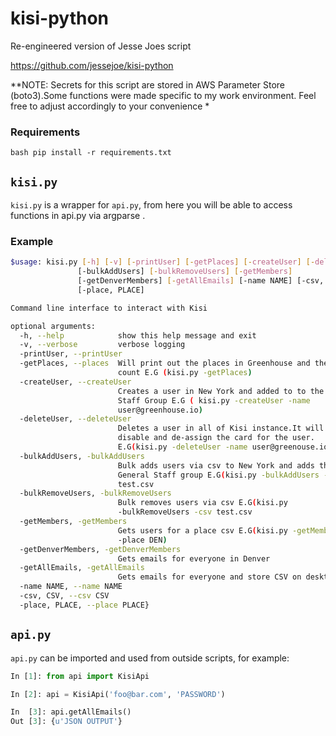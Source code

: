 # kisi-python
Re-engineered version of Jesse Joes script 

https://github.com/jessejoe/kisi-python

**NOTE: Secrets for this script are stored in AWS Parameter Store (boto3).Some functions were made specific to my work environment. Feel free to adjust accordingly to your convenience *

### Requirements
```bash pip install -r requirements.txt```

## `kisi.py`
`kisi.py` is a wrapper for `api.py`, from here you will be able to access functions in api.py via argparse .

### Example
```bash
$usage: kisi.py [-h] [-v] [-printUser] [-getPlaces] [-createUser] [-deleteUser]
               [-bulkAddUsers] [-bulkRemoveUsers] [-getMembers]
               [-getDenverMembers] [-getAllEmails] [-name NAME] [-csv, CSV]
               [-place, PLACE]

Command line interface to interact with Kisi

optional arguments:
  -h, --help            show this help message and exit
  -v, --verbose         verbose logging
  -printUser, --printUser
  -getPlaces, --places  Will print out the places in Greenhouse and the member
                        count E.G (kisi.py -getPlaces)
  -createUser, --createUser
                        Creates a user in New York and added to to the General
                        Staff Group E.G ( kisi.py -createUser -name
                        user@greenhouse.io)
  -deleteUser, --deleteUser
                        Deletes a user in all of Kisi instance.It will also
                        disable and de-assign the card for the user.
                        E.G(kisi.py -deleteUser -name user@greenouse.io)
  -bulkAddUsers, -bulkAddUsers
                        Bulk adds users via csv to New York and adds them to
                        General Staff group E.G(kisi.py -bulkAddUsers -csv
                        test.csv
  -bulkRemoveUsers, -bulkRemoveUsers
                        Bulk removes users via csv E.G(kisi.py
                        -bulkRemoveUsers -csv test.csv
  -getMembers, -getMembers
                        Gets users for a place csv E.G(kisi.py -getMembers
                        -place DEN)
  -getDenverMembers, -getDenverMembers
                        Gets emails for everyone in Denver
  -getAllEmails, -getAllEmails
                        Gets emails for everyone and store CSV on desktop
  -name NAME, --name NAME
  -csv, CSV, --csv CSV
  -place, PLACE, --place PLACE}
```

## `api.py`
`api.py` can be imported and used from outside scripts, for example:
```python
In [1]: from api import KisiApi

In [2]: api = KisiApi('foo@bar.com', 'PASSWORD')

In  [3]: api.getAllEmails()
Out [3]: {u'JSON OUTPUT'}
```

